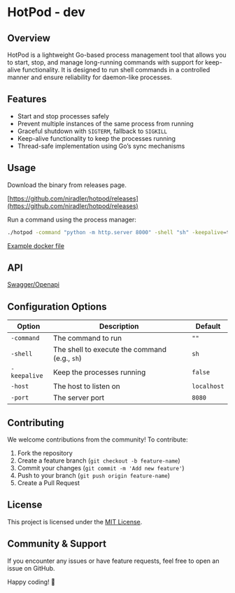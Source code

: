 # HotPod - dev

## Overview

HotPod is a lightweight Go-based process management tool that allows you to start, stop, and manage long-running commands with support for keep-alive functionality. It is designed to run shell commands in a controlled manner and ensure reliability for daemon-like processes.

## Features

- Start and stop processes safely
- Prevent multiple instances of the same process from running
- Graceful shutdown with `SIGTERM`, fallback to `SIGKILL`
- Keep-alive functionality to keep the processes running
- Thread-safe implementation using Go’s sync mechanisms

## Usage

Download the binary from releases page.

[https://github.com/niradler/hotpod/releases](https://github.com/niradler/hotpod/releases)

Run a command using the process manager:

```sh
./hotpod -command "python -m http.server 8000" -shell "sh" -keepalive=true -host localhost -port 8080
```

[Example docker file](https://github.com/niradler/hotpod/blob/master/Dockerfile)

## API

[Swagger/Openapi](https://github.com/niradler/hotpod/blob/master/swagger.yaml)

## Configuration Options

| Option        | Description                                    | Default |
|--------------|-------------------------------------------------|---------|
| `-command`   | The command to run                              | `""`    |
| `-shell`     | The shell to execute the command (e.g., `sh`)   | `sh`    |
| `-keepalive` | Keep the processes running                      | `false` |
| `-host`      | The host to listen on                           | `localhost` |
| `-port`      | The server port                                 | `8080` |

## Contributing

We welcome contributions from the community! To contribute:

1. Fork the repository
2. Create a feature branch (`git checkout -b feature-name`)
3. Commit your changes (`git commit -m 'Add new feature'`)
4. Push to your branch (`git push origin feature-name`)
5. Create a Pull Request

## License

This project is licensed under the [MIT License](LICENSE).

## Community & Support

If you encounter any issues or have feature requests, feel free to open an issue on GitHub.

Happy coding! 🚀

